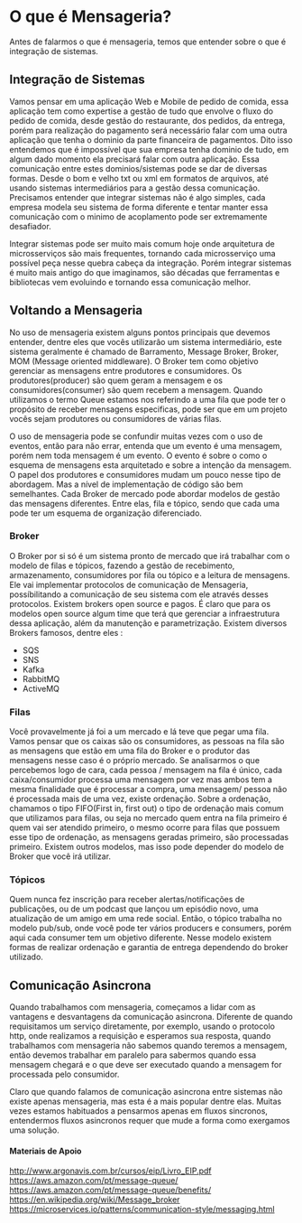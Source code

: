 # O que é Mensageria?

Antes de falarmos o que é mensageria, temos que entender sobre o que é integração de sistemas.

## Integração de Sistemas

Vamos pensar em uma aplicação Web e Mobile de pedido de comida, essa aplicação tem como expertise a gestão de tudo que envolve o fluxo do pedido de comida, desde gestão do restaurante, dos pedidos, da entrega, porém para realização do pagamento será necessário falar com uma outra aplicação que tenha o dominio da parte financeira de pagamentos.
Dito isso entendemos que é impossível que sua empresa tenha dominio de tudo, em algum dado momento ela precisará falar com outra aplicação.
Essa comunicação entre estes dominios/sistemas pode se dar de diversas formas.
Desde o bom e velho txt ou xml em formatos de arquivos, até usando sistemas intermediários para a gestão dessa comunicação.
Precisamos entender que integrar sistemas não é algo simples, cada empresa modela seu sistema de forma diferente e tentar manter essa comunicação com o minimo de acoplamento pode ser extremamente desafiador.

Integrar sistemas pode ser muito mais comum hoje onde arquitetura de microsserviços são mais frequentes, tornando cada microsserviço uma possível peça nesse quebra cabeça da integração.
Porém integrar sistemas é muito mais antigo do que imaginamos, são décadas que ferramentas e bibliotecas vem evoluindo e tornando essa comunicação melhor.

## Voltando a Mensageria

No uso de mensageria existem alguns pontos principais que devemos entender, dentre eles que vocês utilizarão um sistema intermediário, este sistema geralmente é chamado de Barramento, Message Broker, Broker, MOM (Message oriented middleware). 
O Broker tem como objetivo gerenciar as mensagens entre produtores e consumidores.
Os produtores(producer) são quem geram a mensagem e os consumidores(consumer) são quem recebem a mensagem.
Quando utilizamos o termo Queue estamos nos referindo a uma fila que pode ter o propósito de receber mensagens especificas, pode ser que em um projeto vocês sejam produtores ou consumidores de várias filas.

O uso de mensageria pode se confundir muitas vezes com o uso de eventos, então para não errar, entenda que um evento é uma mensagem, porém nem toda mensagem é um evento. O evento é sobre o como o esquema de mensagens esta arquitetado e sobre a intenção da mensagem. O papel dos produtores e consumidores mudam um pouco nesse tipo de abordagem. Mas a nível de implementação de código são bem semelhantes.
Cada Broker de mercado pode abordar modelos de gestão das mensagens diferentes.
Entre elas, fila e tópico, sendo que cada uma pode ter um esquema de organização diferenciado.

### Broker
O Broker por si só é um sistema pronto de mercado que irá trabalhar com o modelo de filas e tópicos, fazendo a gestão de recebimento, armazenamento, consumidores por fila ou tópico e a leitura de mensagens.
Ele vai implementar protocolos de comunicação de Mensageria, possíbilitando a comunicação de seu sistema com ele através desses protocolos.
Existem brokers open source e pagos. É claro que para os modelos open source algum time que terá que gerenciar a infraestrutura dessa aplicação, além da manutenção e parametrização.
Existem diversos Brokers famosos, dentre eles :
- SQS
- SNS
- Kafka
- RabbitMQ
- ActiveMQ

### Filas
Você provavelmente já foi a um mercado e lá teve que pegar uma fila.
Vamos pensar que os caixas são os consumidores, as pessoas na fila são as mensagens que estão em uma fila do Broker e o produtor das mensagens nesse caso é o próprio mercado.
Se analisarmos o que percebemos logo de cara, cada pessoa / mensagem na fila é único, cada caixa/consumidor processa uma mensagem por vez mas ambos tem a mesma finalidade que é processar a compra, uma mensagem/ pessoa não é processada mais de uma vez, existe ordenação.
Sobre a ordenação, chamamos o tipo FIFO(First in, first out) o tipo de ordenação mais comum que utilizamos para filas, ou seja no mercado quem entra na fila primeiro é quem vai ser atendido primeiro, o mesmo ocorre para filas que possuem esse tipo de ordenação, as mensagens geradas primeiro, são processadas primeiro.
Existem outros modelos, mas isso pode depender do modelo de Broker que você irá utilizar.

### Tópicos
Quem nunca fez inscrição para receber alertas/notificações de publicações, ou de um podcast que lançou um episódio novo, uma atualização de um amigo em uma rede social.
Então, o tópico trabalha no modelo pub/sub, onde você pode ter vários producers e consumers, porém aqui cada consumer tem um objetivo diferente.
Nesse modelo existem formas de realizar ordenação e garantia de entrega dependendo do broker utilizado.

## Comunicação Asincrona
Quando trabalhamos com mensageria, começamos a lidar com as vantagens e desvantagens da comunicação asincrona.
Diferente de quando requisitamos um serviço diretamente, por exemplo, usando o protocolo http, onde realizamos a requisição e esperamos sua resposta, quando trabalhamos com mensageria não sabemos quando teremos a mensagem, então devemos trabalhar em paralelo para sabermos quando essa mensagem chegará e o que deve ser executado quando a mensagem for processada pelo consumidor.

Claro que quando falamos de comunicação asincrona entre sistemas não existe apenas mensageria, mas esta é a mais popular dentre elas.
Muitas vezes estamos habituados a pensarmos apenas em fluxos sincronos, entendermos fluxos asincronos requer que mude a forma como exergamos uma solução.


#### Materiais de Apoio 

http://www.argonavis.com.br/cursos/eip/Livro_EIP.pdf
https://aws.amazon.com/pt/message-queue/
https://aws.amazon.com/pt/message-queue/benefits/
https://en.wikipedia.org/wiki/Message_broker
https://microservices.io/patterns/communication-style/messaging.html
